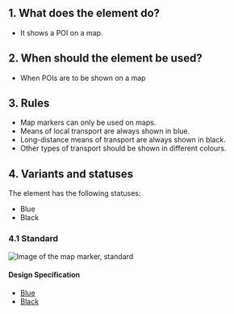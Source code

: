 ## 1. What does the element do?
*   It shows a POI on a map.

## 2. When should the element be used?
*   When POIs are to be shown on a map

## 3. Rules
*   Map markers can only be used on maps.
*   Means of local transport are always shown in blue.
*   Long-distance means of transport are always shown in black.
*   Other types of transport should be shown in different colours.

## 4. Variants and statuses
The element has the following statuses: 
*   Blue 
*   Black

### 4.1 Standard
![Image of the map marker, standard](https://raw.githubusercontent.com/sbb-design-systems/design-system-mobile-documentation/master/documentation/elements/map-marker/images/ME23_Standard.png 'class: image')

#### Design Specification
*   [Blue](https://sbb.invisionapp.com/d/main#/console/14051805/313167035/inspect)
*   [Black](https://sbb.invisionapp.com/d/main#/console/14051805/313167036/inspect)